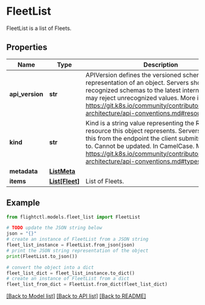 # FleetList

FleetList is a list of Fleets.

## Properties

Name | Type | Description | Notes
------------ | ------------- | ------------- | -------------
**api_version** | **str** | APIVersion defines the versioned schema of this representation of an object. Servers should convert recognized schemas to the latest internal value, and may reject unrecognized values. More info: https://git.k8s.io/community/contributors/devel/sig-architecture/api-conventions.md#resources | 
**kind** | **str** | Kind is a string value representing the REST resource this object represents. Servers may infer this from the endpoint the client submits requests to. Cannot be updated. In CamelCase. More info: https://git.k8s.io/community/contributors/devel/sig-architecture/api-conventions.md#types-kinds | 
**metadata** | [**ListMeta**](ListMeta.md) |  | 
**items** | [**List[Fleet]**](Fleet.md) | List of Fleets. | 

## Example

```python
from flightctl.models.fleet_list import FleetList

# TODO update the JSON string below
json = "{}"
# create an instance of FleetList from a JSON string
fleet_list_instance = FleetList.from_json(json)
# print the JSON string representation of the object
print(FleetList.to_json())

# convert the object into a dict
fleet_list_dict = fleet_list_instance.to_dict()
# create an instance of FleetList from a dict
fleet_list_from_dict = FleetList.from_dict(fleet_list_dict)
```
[[Back to Model list]](../README.md#documentation-for-models) [[Back to API list]](../README.md#documentation-for-api-endpoints) [[Back to README]](../README.md)


